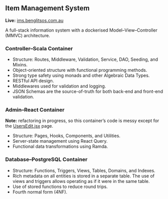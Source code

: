 ## Item Management System

**Live:** [ims.benglitsos.com.au](https://ims.benglitsos.com.au/)

A full-stack information system with a dockerised Model&ndash;View&ndash;Controller (MMVC) architecture.

### Controller&ndash;Scala Container

* Structure: Routes, Middleware, Validation, Service, DAO, Seeding, and Mixins.
* Object-oriented structure with functional programming methods.
* Strong type safety using monads and other Algebraic Data Types.
* RESTful API design.
* Middlewares used for validation and logging.
* JSON Schemas are the source-of-truth for both back-end and front-end validation.

### Admin&ndash;React Container

**Note:** refactoring in progress, so this container’s code is messy except for the [UsersEdit.jsx](https://github.com/benjamin-glitsos/item-management-system/blob/main/admin-react/src/pages/UsersEdit.jsx) page.

* Structure: Pages, Hooks, Components, and Utilities.
* Server-state management using React Query.
* Functional data transformations using Ramda.

### Database&ndash;PostgreSQL Container

* Structure: Functions, Triggers, Views, Tables, Domains, and Indexes.
* Rich metadata on all entities is stored in a separate table. The use of views and triggers allows operating as if it were in the same table.
* Use of stored functions to reduce round trips.
* Fourth normal form (4NF).
